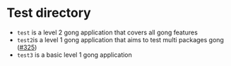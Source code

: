 # Test directory

- `test` is a level 2 gong application that covers all gong features
- `test2`is a level 1 gong application that aims to test multi packages gong ([#325](https://github.com/fullstack-lang/gong/issues/325))
- `test3` is a basic level 1 gong application